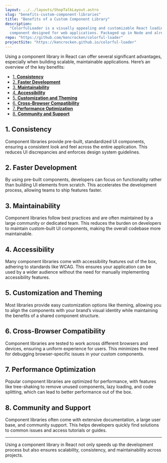 ```yaml
---
layout: ../../layouts/ShopTalkLayout.astro
slug: "benefits-custom-component-libraries"
title: "Benefits of a Custom Component Library"
description:
  "ColorfulLoader is a visually appealing and customizable React loading
  component designed for web applications. Packaged up in Node and already in Storybook, it can be a quick starter template for your component library."
repo: "https://github.com/kencrocken/colorful-loader"
projectSite: "https://kencrocken.github.io/colorful-loader"
---
```


Using a component library in React can offer several significant advantages, especially when building scalable, maintainable applications. Here’s an overview of the key benefits:

- [1. **Consistency**](#1-consistency)
- [2. **Faster Development**](#2-faster-development)
- [3. **Maintainability**](#3-maintainability)
- [4. **Accessibility**](#4-accessibility)
- [5. **Customization and Theming**](#5-customization-and-theming)
- [6. **Cross-Browser Compatibility**](#6-cross-browser-compatibility)
- [7. **Performance Optimization**](#7-performance-optimization)
- [8. **Community and Support**](#8-community-and-support)

## 1. **Consistency**

Component libraries provide pre-built, standardized UI components, ensuring a consistent look and feel across the entire application. This reduces UI discrepancies and enforces design system guidelines.

## 2. **Faster Development**

By using pre-built components, developers can focus on functionality rather than building UI elements from scratch. This accelerates the development process, allowing teams to ship features faster.

## 3. **Maintainability**

Component libraries follow best practices and are often maintained by a large community or dedicated team. This reduces the burden on developers to maintain custom-built UI components, making the overall codebase more maintainable.

## 4. **Accessibility**

Many component libraries come with accessibility features out of the box, adhering to standards like WCAG. This ensures your application can be used by a wider audience without the need for manually implementing accessibility features.

## 5. **Customization and Theming**

Most libraries provide easy customization options like theming, allowing you to align the components with your brand’s visual identity while maintaining the benefits of a shared component structure.

## 6. **Cross-Browser Compatibility**

Component libraries are tested to work across different browsers and devices, ensuring a uniform experience for users. This minimizes the need for debugging browser-specific issues in your custom components.

## 7. **Performance Optimization**

Popular component libraries are optimized for performance, with features like tree-shaking to remove unused components, lazy loading, and code splitting, which can lead to better performance out of the box.

## 8. **Community and Support**

Component libraries often come with extensive documentation, a large user base, and community support. This helps developers quickly find solutions to common issues and access tutorials or guides.

---

Using a component library in React not only speeds up the development process but also ensures scalability, consistency, and maintainability across projects.
